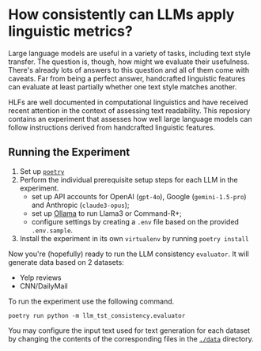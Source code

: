 # How consistently can LLMs apply linguistic metrics?

Large language models are useful in a variety of tasks, including text style
transfer.
The question is, though, how might we evaluate their usefulness.
There's already lots of answers to this question and all of them come with
caveats.
Far from being a perfect answer, handcrafted linguistic features can evaluate at
least partially whether one text style matches another.

HLFs are well documented in computational linguistics and have received recent
attention in the context of assessing text readability.
This reposiory contains an experiment that assesses how well large language
models can follow instructions derived from handcrafted linguistic features.

## Running the Experiment

1. Set up [`poetry`](https://python-poetry.org)
1. Perform the individual prerequisite setup steps for each LLM in the
experiment.
    * set up API accounts for OpenAI (`gpt-4o`), Google (`gemini-1.5-pro`) and
    Anthropic (`claude3-opus`);
    * set up [Ollama](https://ollama.com) to run Llama3 or Command-R+;
    * configure settings by creating a `.env` file based on the provided
    `.env.sample`.
1. Install the experiment in its own `virtualenv` by running `poetry install`

Now you're (hopefully) ready to run the LLM consistency `evaluator`. It will
generate data based on 2 datasets:

* Yelp reviews
* CNN/DailyMail

To run the experiment use the following command.

```shell
poetry run python -m llm_tst_consistency.evaluator 
```

You may configure the input text used for text generation for each dataset by
changing the contents of the corresponding files in the [`./data`](./data)
directory.
